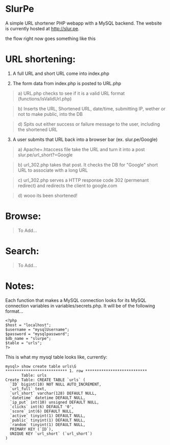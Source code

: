 SlurPe
======

A simple URL shortener PHP webapp with a MySQL backend. The website is currently hosted at http://slur.pe.

the flow right now goes something like this

URL shortening:
===============

1) A full URL and short URL come into index.php

2) The form data from index.php is posted to URL.php

>a) URL.php checks to see if it is a valid URL format (functions/isValidUrl.php)
        
>b) Inserts the URL, Shortened URL, date/time, submitting IP, wether or not to make public, into the DB
        
>d) Spits out either success or failure message to the user, including the shortened URL

3) A user submits that URL back into a browser bar (ex. slur.pe/Google)

>a) Apache+.htaccess file take the URL and turn it into a post slur.pe/url_short?=Google
        
>b) url_302.php takes that post. It checks the DB for "Google" short URL to associate with a long URL
        
>c) url_302.php serves a HTTP response code 302 (permenant redirect) and redirects the client to google.com
        
>d) wooo its been shortened!

Browse:
=======

>To Add...


Search:
=======

>To Add...
        

Notes:
=====

Each function that makes a MySQL connection looks for its MySQL connection variables in variables/secrets.php. It will be of the following format...

```
<?php
$host = "localhost";
$username = "mysqlUsername";
$password = "mysqlpassword";
$db_name = "slurpe";
$table = "urls";
?>
```


This is what my mysql table looks like, currently:
```
mysql> show create table urls\G
*************************** 1. row ***************************
       Table: urls
Create Table: CREATE TABLE `urls` (
  `ID` bigint(10) NOT NULL AUTO_INCREMENT,
  `url_full` text,
  `url_short` varchar(128) DEFAULT NULL,
  `datetime` datetime DEFAULT NULL,
  `ip_put` int(10) unsigned DEFAULT NULL,
  `clicks` int(6) DEFAULT '0',
  `score` int(6) DEFAULT NULL,
  `active` tinyint(1) DEFAULT NULL,
  `public` tinyint(1) DEFAULT NULL,
  `random` tinyint(1) DEFAULT NULL,
  PRIMARY KEY (`ID`),
  UNIQUE KEY `url_short` (`url_short`)
)
```
